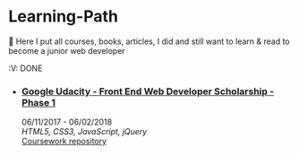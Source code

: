# Learning-Path
:100: Here I put all courses, books, articles, I did and still want to learn &amp; read to become a junior web developer

:V: DONE
- ### [Google Udacity - Front End Web Developer Scholarship - Phase 1](https://www.udacity.com/google-scholarships)
  06/11/2017 - 06/02/2018  
  _HTML5, CSS3, JavaScript, jQuery_  
  [Coursework repository]()
  
  
